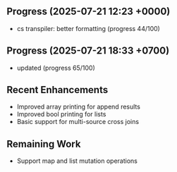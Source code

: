 ## Progress (2025-07-21 12:23 +0000)
- cs transpiler: better formatting (progress 44/100)

## Progress (2025-07-21 18:33 +0700)
- updated (progress 65/100)

## Recent Enhancements
- Improved array printing for append results
- Improved bool printing for lists
- Basic support for multi-source cross joins

## Remaining Work
- Support map and list mutation operations
